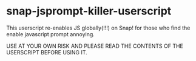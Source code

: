 # snap-jsprompt-killer-userscript
This userscript re-enables JS globally(!!!) on Snap! for those who find the enable javascript prompt annoying.

USE AT YOUR OWN RISK AND PLEASE READ THE CONTENTS OF THE USERSCRIPT BEFORE USING IT.
